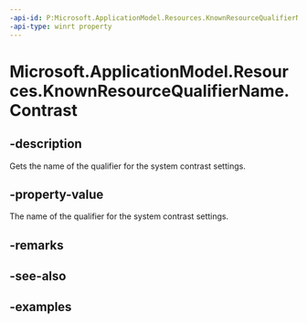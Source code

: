 ```yaml
---
-api-id: P:Microsoft.ApplicationModel.Resources.KnownResourceQualifierName.Contrast
-api-type: winrt property
---
```


# Microsoft.ApplicationModel.Resources.KnownResourceQualifierName.Contrast

<!--
public static string Contrast { get; }
-->

## -description

Gets the name of the qualifier for the system contrast settings.

## -property-value

The name of the qualifier for the system contrast settings.

## -remarks

## -see-also

## -examples
